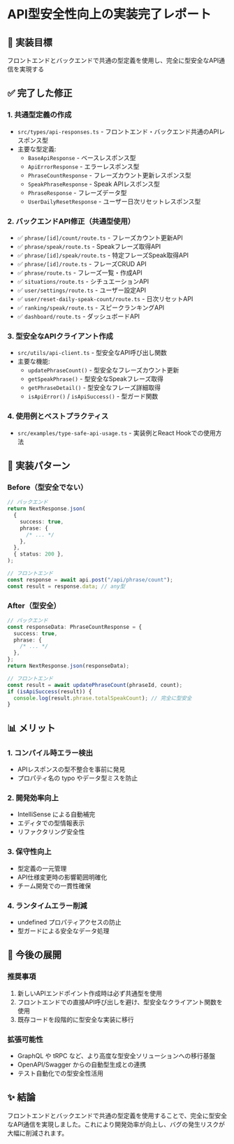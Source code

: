 # API型安全性向上の実装完了レポート

## 🎯 実装目標

フロントエンドとバックエンドで共通の型定義を使用し、完全に型安全なAPI通信を実現する

## ✅ 完了した修正

### 1. 共通型定義の作成

- `src/types/api-responses.ts` - フロントエンド・バックエンド共通のAPIレスポンス型
- 主要な型定義:
  - `BaseApiResponse` - ベースレスポンス型
  - `ApiErrorResponse` - エラーレスポンス型
  - `PhraseCountResponse` - フレーズカウント更新レスポンス型
  - `SpeakPhraseResponse` - Speak APIレスポンス型
  - `PhraseResponse` - フレーズデータ型
  - `UserDailyResetResponse` - ユーザー日次リセットレスポンス型

### 2. バックエンドAPI修正（共通型使用）

- ✅ `phrase/[id]/count/route.ts` - フレーズカウント更新API
- ✅ `phrase/speak/route.ts` - Speakフレーズ取得API
- ✅ `phrase/[id]/speak/route.ts` - 特定フレーズSpeak取得API
- ✅ `phrase/[id]/route.ts` - フレーズCRUD API
- ✅ `phrase/route.ts` - フレーズ一覧・作成API
- ✅ `situations/route.ts` - シチュエーションAPI
- ✅ `user/settings/route.ts` - ユーザー設定API
- ✅ `user/reset-daily-speak-count/route.ts` - 日次リセットAPI
- ✅ `ranking/speak/route.ts` - スピークランキングAPI
- ✅ `dashboard/route.ts` - ダッシュボードAPI

### 3. 型安全なAPIクライアント作成

- `src/utils/api-client.ts` - 型安全なAPI呼び出し関数
- 主要な機能:
  - `updatePhraseCount()` - 型安全なフレーズカウント更新
  - `getSpeakPhrase()` - 型安全なSpeakフレーズ取得
  - `getPhraseDetail()` - 型安全なフレーズ詳細取得
  - `isApiError()` / `isApiSuccess()` - 型ガード関数

### 4. 使用例とベストプラクティス

- `src/examples/type-safe-api-usage.ts` - 実装例とReact Hookでの使用方法

## 🔧 実装パターン

### Before（型安全でない）

```typescript
// バックエンド
return NextResponse.json(
  {
    success: true,
    phrase: {
      /* ... */
    },
  },
  { status: 200 },
);

// フロントエンド
const response = await api.post("/api/phrase/count");
const result = response.data; // any型
```

### After（型安全）

```typescript
// バックエンド
const responseData: PhraseCountResponse = {
  success: true,
  phrase: {
    /* ... */
  },
};
return NextResponse.json(responseData);

// フロントエンド
const result = await updatePhraseCount(phraseId, count);
if (isApiSuccess(result)) {
  console.log(result.phrase.totalSpeakCount); // 完全に型安全
}
```

## 📊 メリット

### 1. コンパイル時エラー検出

- APIレスポンスの型不整合を事前に発見
- プロパティ名の typo やデータ型ミスを防止

### 2. 開発効率向上

- IntelliSense による自動補完
- エディタでの型情報表示
- リファクタリング安全性

### 3. 保守性向上

- 型定義の一元管理
- API仕様変更時の影響範囲明確化
- チーム開発での一貫性確保

### 4. ランタイムエラー削減

- undefined プロパティアクセスの防止
- 型ガードによる安全なデータ処理

## 🚀 今後の展開

### 推奨事項

1. 新しいAPIエンドポイント作成時は必ず共通型を使用
2. フロントエンドでの直接API呼び出しを避け、型安全なクライアント関数を使用
3. 既存コードを段階的に型安全な実装に移行

### 拡張可能性

- GraphQL や tRPC など、より高度な型安全ソリューションへの移行基盤
- OpenAPI/Swagger からの自動型生成との連携
- テスト自動化での型安全性活用

## ✨ 結論

フロントエンドとバックエンドで共通の型定義を使用することで、完全に型安全なAPI通信を実現しました。これにより開発効率が向上し、バグの発生リスクが大幅に削減されます。
